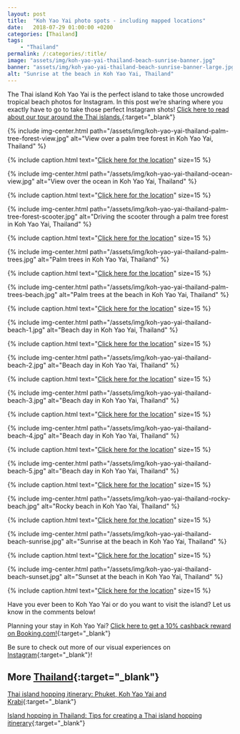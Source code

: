 ```yaml
---
layout: post
title:  "Koh Yao Yai photo spots - including mapped locations"
date:   2018-07-29 01:00:00 +0200
categories: [Thailand]
tags:
    - "Thailand"
permalink: /:categories/:title/
image: "assets/img/koh-yao-yai-thailand-beach-sunrise-banner.jpg"
banner: "assets/img/koh-yao-yai-thailand-beach-sunrise-banner-large.jpg"
alt: "Sunrise at the beach in Koh Yao Yai, Thailand"
---
```


The Thai island Koh Yao Yai is the perfect island to take those uncrowded tropical beach photos for Instagram. In this post we’re sharing where you exactly have to go to take those perfect Instagram shots! [Click here to read about our tour around the Thai islands.][thai islands itinerary]{:target="_blank"} 

{% include img-center.html path="/assets/img/koh-yao-yai-thailand-palm-tree-forest-view.jpg" alt="View over a palm tree forest in Koh Yao Yai, Thailand" %}

{% include caption.html text="<a target='_blank' href='https://www.google.nl/maps/place/Unnamed+Road,+Tambon+Phru+Nai,+Amphoe+Ko+Yao,+Chang+Wat+Phang-nga+83000,+Thailand/@7.974479,98.5755057,18z/data=!3m1!4b1!4m13!1m7!3m6!1s0x3051ca2b1fb7a117:0x3afbfca2ffe0a718!2sKo+Yao+Yai!3b1!8m2!3d7.968356!4d98.5830907!3m4!1s0x3051c95eb7404c71:0xd2760cba837189f8!8m2!3d7.9744763!4d98.5766027'>Click here for the location</a>" size=15 %}

{% include img-center.html path="/assets/img/koh-yao-yai-thailand-ocean-view.jpg" alt="View over the ocean in Koh Yao Yai, Thailand" %}

{% include caption.html text="<a target='_blank' href='https://www.google.nl/maps/place/Unnamed+Road,+Tambon+Phru+Nai,+Amphoe+Ko+Yao,+Chang+Wat+Phang-nga+83000,+Thailand/@7.974479,98.5755057,18z/data=!3m1!4b1!4m13!1m7!3m6!1s0x3051ca2b1fb7a117:0x3afbfca2ffe0a718!2sKo+Yao+Yai!3b1!8m2!3d7.968356!4d98.5830907!3m4!1s0x3051c95eb7404c71:0xd2760cba837189f8!8m2!3d7.9744763!4d98.5766027'>Click here for the location</a>" size=15 %}

{% include img-center.html path="/assets/img/koh-yao-yai-thailand-palm-tree-forest-scooter.jpg" alt="Driving the scooter through a palm tree forest in Koh Yao Yai, Thailand" %}

{% include caption.html text="<a target='_blank' href='https://www.google.nl/maps/place/Unnamed+Road,+Tambon+Phru+Nai,+Amphoe+Ko+Yao,+Chang+Wat+Phang-nga+83000,+Thailand/@7.974479,98.5755057,18z/data=!3m1!4b1!4m13!1m7!3m6!1s0x3051ca2b1fb7a117:0x3afbfca2ffe0a718!2sKo+Yao+Yai!3b1!8m2!3d7.968356!4d98.5830907!3m4!1s0x3051c95eb7404c71:0xd2760cba837189f8!8m2!3d7.9744763!4d98.5766027'>Click here for the location</a>" size=15 %}

{% include img-center.html path="/assets/img/koh-yao-yai-thailand-palm-trees.jpg" alt="Palm trees in Koh Yao Yai, Thailand" %}

{% include caption.html text="<a target='_blank' href='https://www.google.nl/maps/place/Laem+Had+Beach/@8.0805354,98.5932619,17z/data=!4m13!1m7!3m6!1s0x3051c95eb7404c71:0xd2760cba837189f8!2sUnnamed+Road,+Tambon+Phru+Nai,+Amphoe+Ko+Yao,+Chang+Wat+Phang-nga+83000,+Thailand!3b1!8m2!3d7.9744763!4d98.5766027!3m4!1s0x3051b74741577333:0x875e289877260d56!8m2!3d8.079629!4d98.5938359'>Click here for the location</a>" size=15 %}

{% include img-center.html path="/assets/img/koh-yao-yai-thailand-palm-trees-beach.jpg" alt="Palm trees at the beach in Koh Yao Yai, Thailand" %}

{% include caption.html text="<a target='_blank' href='https://www.google.nl/maps/place/Beach+Peninsula/@8.0805354,98.5932619,17z/data=!4m13!1m7!3m6!1s0x3051c95eb7404c71:0xd2760cba837189f8!2sUnnamed+Road,+Tambon+Phru+Nai,+Amphoe+Ko+Yao,+Chang+Wat+Phang-nga+83000,+Thailand!3b1!8m2!3d7.9744763!4d98.5766027!3m4!1s0x3051b65ebcae0aa5:0xf3d0f15ee8843ebd!8m2!3d8.0821638!4d98.598509'>Click here for the location</a>" size=15 %}

{% include img-center.html path="/assets/img/koh-yao-yai-thailand-beach-1.jpg" alt="Beach day in Koh Yao Yai, Thailand" %}

{% include caption.html text="<a target='_blank' href='https://www.google.nl/maps/place/Loh+Yak+Pier/@7.9330975,98.5748005,18z/data=!4m13!1m7!3m6!1s0x3051c95eb7404c71:0xd2760cba837189f8!2sUnnamed+Road,+Tambon+Phru+Nai,+Amphoe+Ko+Yao,+Chang+Wat+Phang-nga+83000,+Thailand!3b1!8m2!3d7.9744763!4d98.5766027!3m4!1s0x3051ce9e5608b879:0xd8f0beb46b377197!8m2!3d7.9330973!4d98.5748003'>Click here for the location</a>" size=15 %}

{% include img-center.html path="/assets/img/koh-yao-yai-thailand-beach-2.jpg" alt="Beach day in Koh Yao Yai, Thailand" %}

{% include caption.html text="<a target='_blank' href='https://www.google.nl/maps/place/Loh+Yak+Pier/@7.9330975,98.5748005,18z/data=!4m13!1m7!3m6!1s0x3051c95eb7404c71:0xd2760cba837189f8!2sUnnamed+Road,+Tambon+Phru+Nai,+Amphoe+Ko+Yao,+Chang+Wat+Phang-nga+83000,+Thailand!3b1!8m2!3d7.9744763!4d98.5766027!3m4!1s0x3051ce9e5608b879:0xd8f0beb46b377197!8m2!3d7.9330973!4d98.5748003'>Click here for the location</a>" size=15 %}

{% include img-center.html path="/assets/img/koh-yao-yai-thailand-beach-3.jpg" alt="Beach day in Koh Yao Yai, Thailand" %}

{% include caption.html text="<a target='_blank' href='https://www.google.nl/maps/place/%E0%B8%AD%E0%B9%88%E0%B8%B2%E0%B8%A7%E0%B9%82%E0%B8%A5%E0%B8%B0%E0%B8%9B%E0%B8%B2%E0%B9%80%E0%B8%AB%E0%B8%A3%E0%B8%94+(Lopared+Bay)/@7.9803421,98.569577,18z/data=!4m13!1m7!3m6!1s0x3051c95eb7404c71:0xd2760cba837189f8!2sUnnamed+Road,+Tambon+Phru+Nai,+Amphoe+Ko+Yao,+Chang+Wat+Phang-nga+83000,+Thailand!3b1!8m2!3d7.9744763!4d98.5766027!3m4!1s0x3051cbdfcc436e3f:0x95de09ec4fe6e623!8m2!3d7.9803418!4d98.5695767'>Click here for the location</a>" size=15 %}

{% include img-center.html path="/assets/img/koh-yao-yai-thailand-beach-4.jpg" alt="Beach day in Koh Yao Yai, Thailand" %}

{% include caption.html text="<a target='_blank' href='https://www.google.nl/maps/place/%E0%B8%AD%E0%B9%88%E0%B8%B2%E0%B8%A7%E0%B9%82%E0%B8%A5%E0%B8%B0%E0%B8%9B%E0%B8%B2%E0%B9%80%E0%B8%AB%E0%B8%A3%E0%B8%94+(Lopared+Bay)/@7.9803421,98.569577,18z/data=!4m13!1m7!3m6!1s0x3051c95eb7404c71:0xd2760cba837189f8!2sUnnamed+Road,+Tambon+Phru+Nai,+Amphoe+Ko+Yao,+Chang+Wat+Phang-nga+83000,+Thailand!3b1!8m2!3d7.9744763!4d98.5766027!3m4!1s0x3051cbdfcc436e3f:0x95de09ec4fe6e623!8m2!3d7.9803418!4d98.5695767'>Click here for the location</a>" size=15 %}

{% include img-center.html path="/assets/img/koh-yao-yai-thailand-beach-5.jpg" alt="Beach day in Koh Yao Yai, Thailand" %}

{% include caption.html text="<a target='_blank' href='https://www.google.nl/maps/place/%E0%B8%AD%E0%B9%88%E0%B8%B2%E0%B8%A7%E0%B9%82%E0%B8%A5%E0%B8%B0%E0%B8%9B%E0%B8%B2%E0%B9%80%E0%B8%AB%E0%B8%A3%E0%B8%94+(Lopared+Bay)/@7.9803421,98.569577,18z/data=!4m13!1m7!3m6!1s0x3051c95eb7404c71:0xd2760cba837189f8!2sUnnamed+Road,+Tambon+Phru+Nai,+Amphoe+Ko+Yao,+Chang+Wat+Phang-nga+83000,+Thailand!3b1!8m2!3d7.9744763!4d98.5766027!3m4!1s0x3051cbdfcc436e3f:0x95de09ec4fe6e623!8m2!3d7.9803418!4d98.5695767'>Click here for the location</a>" size=15 %}

{% include img-center.html path="/assets/img/koh-yao-yai-thailand-rocky-beach.jpg" alt="Rocky beach in Koh Yao Yai, Thailand" %}

{% include caption.html text="<a target='_blank' href='https://www.google.nl/maps/place/%E0%B8%AD%E0%B9%88%E0%B8%B2%E0%B8%A7%E0%B9%82%E0%B8%A5%E0%B8%B0%E0%B8%9B%E0%B8%B2%E0%B9%80%E0%B8%AB%E0%B8%A3%E0%B8%94+(Lopared+Bay)/@7.9803421,98.569577,18z/data=!4m13!1m7!3m6!1s0x3051c95eb7404c71:0xd2760cba837189f8!2sUnnamed+Road,+Tambon+Phru+Nai,+Amphoe+Ko+Yao,+Chang+Wat+Phang-nga+83000,+Thailand!3b1!8m2!3d7.9744763!4d98.5766027!3m4!1s0x3051cbdfcc436e3f:0x95de09ec4fe6e623!8m2!3d7.9803418!4d98.5695767'>Click here for the location</a>" size=15 %}

{% include img-center.html path="/assets/img/koh-yao-yai-thailand-beach-sunrise.jpg" alt="Sunrise at the beach in Koh Yao Yai, Thailand" %}

{% include caption.html text="<a target='_blank' href='https://www.google.nl/maps/place/Embarcadere+Koh+Yao+Yai+Pier/@8.0377871,98.6042419,18z/data=!4m13!1m7!3m6!1s0x3051c95eb7404c71:0xd2760cba837189f8!2sUnnamed+Road,+Tambon+Phru+Nai,+Amphoe+Ko+Yao,+Chang+Wat+Phang-nga+83000,+Thailand!3b1!8m2!3d7.9744763!4d98.5766027!3m4!1s0x3051c9da0650b53d:0x38ea2b3830347ff!8m2!3d8.037573!4d98.6048638'>Click here for the location</a>" size=15 %}

{% include img-center.html path="/assets/img/koh-yao-yai-thailand-beach-sunset.jpg" alt="Sunset at the beach in Koh Yao Yai, Thailand" %}

{% include caption.html text="<a target='_blank' href='https://www.google.nl/maps/place/Embarcadere+Koh+Yao+Yai+Pier/@8.0377871,98.6042419,18z/data=!4m13!1m7!3m6!1s0x3051c95eb7404c71:0xd2760cba837189f8!2sUnnamed+Road,+Tambon+Phru+Nai,+Amphoe+Ko+Yao,+Chang+Wat+Phang-nga+83000,+Thailand!3b1!8m2!3d7.9744763!4d98.5766027!3m4!1s0x3051c9da0650b53d:0x38ea2b3830347ff!8m2!3d8.037573!4d98.6048638'>Click here for the location</a>" size=15 %}

Have you ever been to Koh Yao Yai or do you want to visit the island? Let us know in the comments below!

Planning your stay in Koh Yao Yai? [Click here to get a 10% cashback reward on Booking.com!][booking.com]{:target="_blank"} 

Be sure to check out more of our visual experiences on [Instagram][instagram]{:target="_blank"}!

## More [Thailand][thailand]{:target="_blank"}

[Thai island hopping itinerary: Phuket, Koh Yao Yai and Krabi][thai islands itinerary]{:target="_blank"}

[Island hopping in Thailand: Tips for creating a Thai island hopping itinerary][island hopping tips]{:target="_blank"}

[instagram]: https://instagram.com/kipamojo
[booking.com]: https://www.booking.com/s/11_6/joop9916
[thailand]: https://kipamojo.world/tags.html#thailand 

[thai islands itinerary]: https://kipamojo.world/thailand/Thai-island-hopping-itinerary-Phuket-Koh-Yao-Yai-and-Krabi/
[island hopping tips]: https://kipamojo.world/thailand/Island-hopping-in-Thailand-Tips-for-creating-a-Thai-island-hopping-itinerary/
